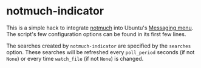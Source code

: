 notmuch-indicator
=================

This is a simple hack to integrate
[notmuch](http://www.notmuchmail.org/) into Ubuntu's
[Messaging menu](https://wiki.ubuntu.com/MessagingMenu). The script's
few configuration options can be found in its first few lines.

The searches created by `notmuch-indicator` are specified by the
`searches` option. These searches will be refreshed every
`poll_period` seconds (if not `None`) or every time `watch_file` (if
not `None`) is changed.

